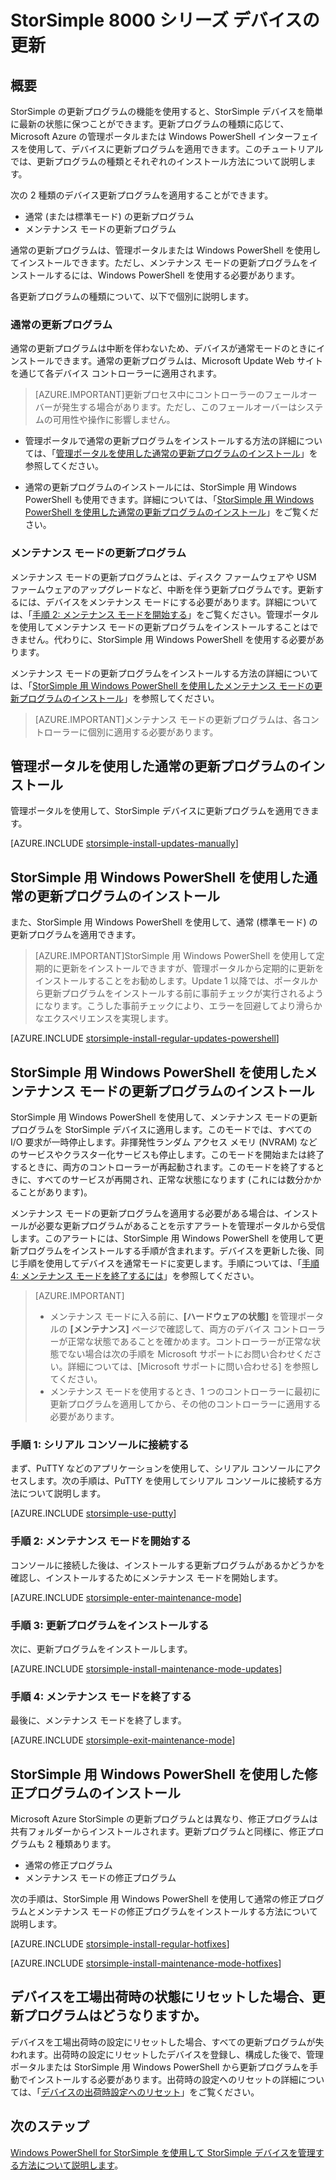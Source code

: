 <properties
   pageTitle="StorSimple デバイスの更新 | Microsoft Azure"
   description="StorSimple の更新プログラムの機能を使用して、通常またはメンテナンス モードの更新プログラムや修正プログラムをインストールする方法について説明します。"
   services="storsimple"
   documentationCenter="NA"
   authors="SharS"
   manager="adinah"
   editor="" />
<tags 
   ms.service="storsimple"
   ms.devlang="NA"
   ms.topic="article"
   ms.tgt_pltfrm="NA"
   ms.workload="TBD"
   ms.date="09/04/2015"
   ms.author="v-sharos" />

# StorSimple 8000 シリーズ デバイスの更新

## 概要

StorSimple の更新プログラムの機能を使用すると、StorSimple デバイスを簡単に最新の状態に保つことができます。更新プログラムの種類に応じて、Microsoft Azure の管理ポータルまたは Windows PowerShell インターフェイスを使用して、デバイスに更新プログラムを適用できます。このチュートリアルでは、更新プログラムの種類とそれぞれのインストール方法について説明します。

次の 2 種類のデバイス更新プログラムを適用することができます。

- 通常 (または標準モード) の更新プログラム
- メンテナンス モードの更新プログラム

通常の更新プログラムは、管理ポータルまたは Windows PowerShell を使用してインストールできます。ただし、メンテナンス モードの更新プログラムをインストールするには、Windows PowerShell を使用する必要があります。

各更新プログラムの種類について、以下で個別に説明します。

### 通常の更新プログラム

通常の更新プログラムは中断を伴わないため、デバイスが通常モードのときにインストールできます。通常の更新プログラムは、Microsoft Update Web サイトを通じて各デバイス コントローラーに適用されます。

> [AZURE.IMPORTANT]更新プロセス中にコントローラーのフェールオーバーが発生する場合があります。ただし、このフェールオーバーはシステムの可用性や操作に影響しません。

- 管理ポータルで通常の更新プログラムをインストールする方法の詳細については、「[管理ポータルを使用した通常の更新プログラムのインストール](#install-regular-updates-via-the-management-portal)」を参照してください。

- 通常の更新プログラムのインストールには、StorSimple 用 Windows PowerShell も使用できます。詳細については、「[StorSimple 用 Windows PowerShell を使用した通常の更新プログラムのインストール](#install-regular-updates-via-windows-powershell-for-storsimple)」をご覧ください。

### メンテナンス モードの更新プログラム

メンテナンス モードの更新プログラムとは、ディスク ファームウェアや USM ファームウェアのアップグレードなど、中断を伴う更新プログラムです。更新するには、デバイスをメンテナンス モードにする必要があります。詳細については、「[手順 2: メンテナンス モードを開始する](#step2)」をご覧ください。管理ポータルを使用してメンテナンス モードの更新プログラムをインストールすることはできません。代わりに、StorSimple 用 Windows PowerShell を使用する必要があります。

メンテナンス モードの更新プログラムをインストールする方法の詳細については、「[StorSimple 用 Windows PowerShell を使用したメンテナンス モードの更新プログラムのインストール](#install-maintenance-mode-updates-via-windows-powershell-for-storsimple)」を参照してください。

> [AZURE.IMPORTANT]メンテナンス モードの更新プログラムは、各コントローラーに個別に適用する必要があります。

## 管理ポータルを使用した通常の更新プログラムのインストール

管理ポータルを使用して、StorSimple デバイスに更新プログラムを適用できます。

[AZURE.INCLUDE [storsimple-install-updates-manually](../../includes/storsimple-install-updates-manually.md)]

## StorSimple 用 Windows PowerShell を使用した通常の更新プログラムのインストール

また、StorSimple 用 Windows PowerShell を使用して、通常 (標準モード) の更新プログラムを適用できます。

> [AZURE.IMPORTANT]StorSimple 用 Windows PowerShell を使用して定期的に更新をインストールできますが、管理ポータルから定期的に更新をインストールすることをお勧めします。Update 1 以降では、ポータルから更新プログラムをインストールする前に事前チェックが実行されるようになります。こうした事前チェックにより、エラーを回避してより滑らかなエクスペリエンスを実現します。

[AZURE.INCLUDE [storsimple-install-regular-updates-powershell](../../includes/storsimple-install-regular-updates-powershell.md)]

## StorSimple 用 Windows PowerShell を使用したメンテナンス モードの更新プログラムのインストール

StorSimple 用 Windows PowerShell を使用して、メンテナンス モードの更新プログラムを StorSimple デバイスに適用します。このモードでは、すべての I/O 要求が一時停止します。非揮発性ランダム アクセス メモリ (NVRAM) などのサービスやクラスター化サービスも停止します。このモードを開始または終了するときに、両方のコントローラーが再起動されます。このモードを終了するときに、すべてのサービスが再開され、正常な状態になります (これには数分かかることがあります)。

メンテナンス モードの更新プログラムを適用する必要がある場合は、インストールが必要な更新プログラムがあることを示すアラートを管理ポータルから受信します。このアラートには、StorSimple 用 Windows PowerShell を使用して更新プログラムをインストールする手順が含まれます。デバイスを更新した後、同じ手順を使用してデバイスを通常モードに変更します。手順については、「[手順 4: メンテナンス モードを終了するには](#step4)」を参照してください。

> [AZURE.IMPORTANT]
> 
> - メンテナンス モードに入る前に、**[ハードウェアの状態]** を管理ポータルの **[メンテナンス]** ページで確認して、両方のデバイス コントローラーが正常な状態であることを確かめます。コントローラーが正常な状態でない場合は次の手順を Microsoft サポートにお問い合わせください。詳細については、[Microsoft サポートに問い合わせる] を参照してください。 
> - メンテナンス モードを使用するとき、1 つのコントローラーに最初に更新プログラムを適用してから、その他のコントローラーに適用する必要があります。

### 手順 1: シリアル コンソールに接続する<a name="step1">

まず、PuTTY などのアプリケーションを使用して、シリアル コンソールにアクセスします。次の手順は、PuTTY を使用してシリアル コンソールに接続する方法について説明します。

[AZURE.INCLUDE [storsimple-use-putty](../../includes/storsimple-use-putty.md)]

### 手順 2: メンテナンス モードを開始する<a name="step2">

コンソールに接続した後は、インストールする更新プログラムがあるかどうかを確認し、インストールするためにメンテナンス モードを開始します。

[AZURE.INCLUDE [storsimple-enter-maintenance-mode](../../includes/storsimple-enter-maintenance-mode.md)]

### 手順 3: 更新プログラムをインストールする<a name="step3">

次に、更新プログラムをインストールします。

[AZURE.INCLUDE [storsimple-install-maintenance-mode-updates](../../includes/storsimple-install-maintenance-mode-updates.md)]
 
### 手順 4: メンテナンス モードを終了する<a name="step4">

最後に、メンテナンス モードを終了します。

[AZURE.INCLUDE [storsimple-exit-maintenance-mode](../../includes/storsimple-exit-maintenance-mode.md)]

## StorSimple 用 Windows PowerShell を使用した修正プログラムのインストール

Microsoft Azure StorSimple の更新プログラムとは異なり、修正プログラムは共有フォルダーからインストールされます。更新プログラムと同様に、修正プログラムも 2 種類あります。

- 通常の修正プログラム 
- メンテナンス モードの修正プログラム  

次の手順は、StorSimple 用 Windows PowerShell を使用して通常の修正プログラムとメンテナンス モードの修正プログラムをインストールする方法について説明します。

[AZURE.INCLUDE [storsimple-install-regular-hotfixes](../../includes/storsimple-install-regular-hotfixes.md)]

[AZURE.INCLUDE [storsimple-install-maintenance-mode-hotfixes](../../includes/storsimple-install-maintenance-mode-hotfixes.md)]

## デバイスを工場出荷時の状態にリセットした場合、更新プログラムはどうなりますか。

デバイスを工場出荷時の設定にリセットした場合、すべての更新プログラムが失われます。出荷時の設定にリセットしたデバイスを登録し、構成した後で、管理ポータルまたは StorSimple 用 Windows PowerShell から更新プログラムを手動でインストールする必要があります。出荷時の設定へのリセットの詳細については、「[デバイスの出荷時設定へのリセット](storsimple-manage-device-controller.md#reset-the-device-to-factory-default-settings)」をご覧ください。

## 次のステップ

[Windows PowerShell for StorSimple を使用して StorSimple デバイスを管理する方法について説明します](storsimple-windows-powershell-administration.md)。
 

<!---HONumber=Sept15_HO2-->